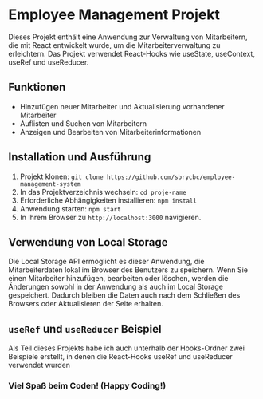 # Employee Management Projekt

Dieses Projekt enthält eine Anwendung zur Verwaltung von Mitarbeitern, die mit React entwickelt wurde, um die Mitarbeiterverwaltung zu erleichtern. Das Projekt verwendet React-Hooks wie useState, useContext, useRef und useReducer.

## Funktionen

- Hinzufügen neuer Mitarbeiter und Aktualisierung vorhandener Mitarbeiter
- Auflisten und Suchen von Mitarbeitern
- Anzeigen und Bearbeiten von Mitarbeiterinformationen

## Installation und Ausführung

1. Projekt klonen: `git clone https://github.com/sbrycbc/employee-management-system`
2. In das Projektverzeichnis wechseln: `cd proje-name`
3. Erforderliche Abhängigkeiten installieren: `npm install`
4. Anwendung starten: `npm start`
5. In Ihrem Browser zu `http://localhost:3000` navigieren.

## Verwendung von Local Storage

Die Local Storage API ermöglicht es dieser Anwendung, die Mitarbeiterdaten lokal im Browser des Benutzers zu speichern. Wenn Sie einen Mitarbeiter hinzufügen, bearbeiten oder löschen, werden die Änderungen sowohl in der Anwendung als auch im Local Storage gespeichert. Dadurch bleiben die Daten auch nach dem Schließen des Browsers oder Aktualisieren der Seite erhalten.

##  `useRef` und `useReducer` Beispiel

Als Teil dieses Projekts habe ich auch unterhalb der Hooks-Ordner zwei Beispiele erstellt, in denen die React-Hooks useRef und useReducer verwendet wurden

### Viel Spaß beim Coden! (Happy Coding!)

